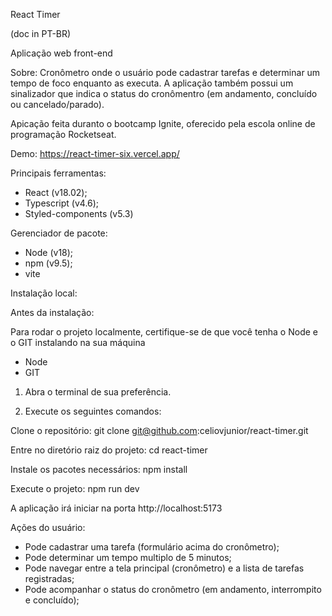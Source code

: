 React Timer

(doc in PT-BR) 

Aplicação web front-end

Sobre:
Cronômetro onde o usuário pode cadastrar tarefas e determinar um tempo de foco enquanto as executa.
A aplicação também possui um sinalizador que indica o status do cronômentro (em andamento, concluído ou cancelado/parado).

Apicação feita duranto o bootcamp Ignite, oferecido pela escola online de programação Rocketseat.

Demo:
https://react-timer-six.vercel.app/

Principais ferramentas:
- React (v18.02);
- Typescript (v4.6);
- Styled-components (v5.3)

Gerenciador de pacote:
- Node (v18);
- npm (v9.5);
- vite

Instalação local:

Antes da instalação:

Para rodar o projeto localmente, certifique-se de que você tenha o Node e o GIT instalando na sua máquina
- Node
- GIT

1) Abra o terminal de sua preferência.

2) Execute os seguintes comandos:

Clone o repositório:
git clone git@github.com:celiovjunior/react-timer.git

Entre no diretório raiz do projeto:
cd react-timer

Instale os pacotes necessários:
npm install

Execute o projeto:
npm run dev

A aplicação irá iniciar na porta http://localhost:5173

Ações do usuário:
- Pode cadastrar uma tarefa (formulário acima do cronômetro);
- Pode determinar um tempo multiplo de 5 minutos;
- Pode navegar entre a tela principal (cronômetro) e a lista de tarefas registradas;
- Pode acompanhar o status do cronômetro (em andamento, interrompito e concluído);
